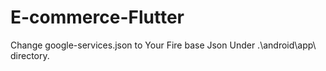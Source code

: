 # E-commerce-Flutter
Change google-services.json to Your Fire base Json Under
.\android\app\ directory.
